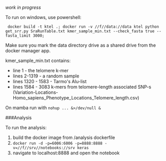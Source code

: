*work in progress*

To run on windows, use powershell: 

` docker build -t ktel .; docker run -v //f//data://data ktel python get_srr.py SraRunTable.txt kmer_sample_min.txt --check_fasta true --fasta_limit 3000;`

Make sure you mark the data directory drive as a shared drive from the docker manager app.

kmer_sample_min.txt contains:
* line 1 - the telomere k-mer
* lines 2-1319 - a random sample
* lines 1320 - 1583 - Tarmo's Alu-list
* lines 1584 - 3083 k-mers from telomere-length associated SNP-s (Variation-Locations-Homo_sapiens_Phenotype_Locations_Telomere_length.csv)

On mamba run with `nohup ... &>/dev/null &`

###Analysis

To run the analysis:

1. build the docker image from /analysis dockerfile
1. `docker run -d -p=6006:6006 -p=8888:8888 -v=//f//srv//notebooks://srv keras`
1. navigate to localhost:8888 and open the notebook